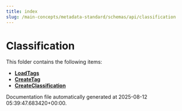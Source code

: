 ```yaml
---
title: index
slug: /main-concepts/metadata-standard/schemas/api/classification
---
```


# Classification

This folder contains the following items:

- [**LoadTags**](/main-concepts/metadata-standard/schemas/api/classification/loadtags)
- [**CreateTag**](/main-concepts/metadata-standard/schemas/api/classification/createtag)
- [**CreateClassification**](/main-concepts/metadata-standard/schemas/api/classification/createclassification)


Documentation file automatically generated at 2025-08-12 05:39:47.683420+00:00.
